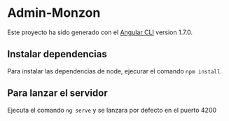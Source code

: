 # Admin-Monzon

Este proyecto ha sido generado con el [Angular CLI](https://github.com/angular/angular-cli) version 1.7.0.

## Instalar dependencias

Para instalar las dependencias de node, ejecurar el comando `npm install`.

## Para lanzar el servidor

Ejecuta el comando `ng serve` y se lanzara por defecto en el puerto 4200
